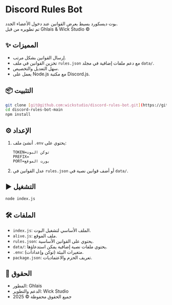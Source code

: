 
# Discord Rules Bot

بوت ديسكورد بسيط يعرض القوانين عند دخول الأعضاء الجدد.  
تم تطويره من قبل Ghlais & Wick Studio ©

## ✨ المميزات
- إرسال القوانين بشكل مرتب.
- تخزين القوانين في ملف `rules.json` مع دعم ملفات إضافية في مجلد `data/`.
- سهل التعديل والتخصيص.
- يعمل على Node.js مع مكتبة Discord.js.

## 📦 التثبيت
```bash
git clone [git@github.com:wickstudio/discord-rules-bot.git](https://github.com/wickstudio/discord-rules-bot.git)
cd discord-rules-bot-main
npm install
````

## ⚙️ الإعداد

1. أنشئ ملف `.env` يحتوي على:

   ```
   TOKEN=توكن البوت
   PREFIX=
   PORT=بورت الموقع
   ```
2. عدل القوانين في `rules.json` أو أضف قوانين نصية في `data/`.

## ▶️ التشغيل

```bash
node index.js
```

## 🛠️ الملفات

* `index.js`: الملف الأساسي لتشغيل البوت.
* `alive.js`: ملف الموقع.
* `rules.json`: يحتوي على القوانين الأساسية.
* `data/`: يحتوي ملفات نصية إضافية يمكن استدعاؤها.
* `.env`: متغيرات البيئة (توكن وإعدادات).
* `package.json`: تعريف الحزم والاعتماديات.

## 📜 الحقوق

* المطور: Ghlais
* الدعم والتطوير: Wick Studio
* جميع الحقوق محفوظة © 2025
